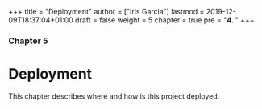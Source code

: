+++
title = "Deployment"
author = ["Iris Garcia"]
lastmod = 2019-12-09T18:37:04+01:00
draft = false
weight = 5
chapter = true
pre = "<b>4. </b>"
+++

<h3> Chapter 5 </h3>
<h1>Deployment</h1>

This chapter describes where and how is this project deployed.
